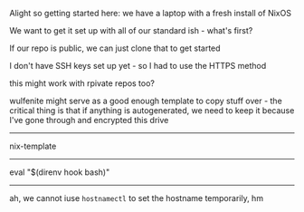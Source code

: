 Alight so getting started here: we have a laptop with a fresh install of NixOS

We want to get it set up with all of our standard ish - what's first?

If our repo is public, we can just clone that to get started

I don't have SSH keys set up yet - so I had to use the HTTPS method

this might work with rpivate repos too?

wulfenite might serve as a good enough template to copy stuff over - the critical thing is that if anything is autogenerated, we need to keep it because I've gone through and encrypted this drive

---

nix-template 




---


eval "$(direnv hook bash)"

---

ah, we cannot iuse `hostnamectl` to set the hostname temporarily, hm